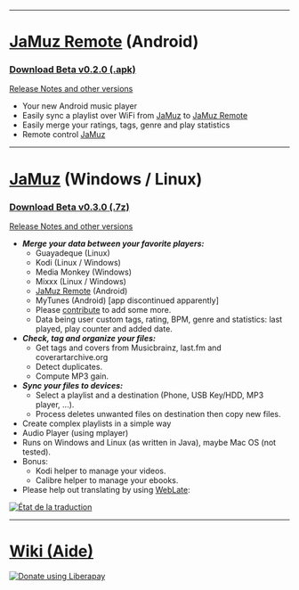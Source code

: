 _________________________________________________________________________________

# [JaMuz Remote](https://github.com/phramusca/JaMuz-Remote) (Android)

### [Download **Beta v0.2.0** (.apk)](https://github.com/phramusca/JaMuz-Remote/releases/download/v0.2.0-beta/JaMuz_Remote_v0.2.0-beta.apk)

[Release Notes and other versions](https://github.com/phramusca/JaMuz-Remote/releases)

* Your new Android music player
* Easily sync a playlist over WiFi from [JaMuz](https://github.com/phramusca/JaMuz) to [JaMuz Remote](https://github.com/phramusca/JaMuz-Remote)
* Easily merge your ratings, tags, genre and play statistics
* Remote control [JaMuz](https://github.com/phramusca/JaMuz)

_________________________________________________________________________________

# [JaMuz](https://github.com/phramusca/JaMuz) (Windows / Linux)

### [Download **Beta v0.3.0** (.7z)](https://github.com/phramusca/JaMuz/releases/download/v0.3.0-beta/JaMuz_v0.3.0_Beta.7z)

[Release Notes and other versions](https://github.com/phramusca/JaMuz/releases)

* ***Merge your data between your favorite players:***
  * Guayadeque (Linux)
  * Kodi (Linux / Windows)
  * Media Monkey (Windows)
  * Mixxx (Linux / Windows)
  * [JaMuz Remote](https://github.com/phramusca/JaMuz-Remote) (Android)
  * MyTunes (Android) [app discontinued apparently]
  * Please [contribute](https://github.com/phramusca/JaMuz/blob/master/CONTRIBUTING.md) to add some more.
  * Data being user custom tags, rating, BPM, genre and statistics: last played, play counter and added date.
* ***Check, tag and organize your files:***
  * Get tags and covers from Musicbrainz, last.fm and coverartarchive.org
  * Detect duplicates.
  * Compute MP3 gain.
* ***Sync your files to devices:***
  * Select a playlist and a destination (Phone, USB Key/HDD, MP3 player, ...).
  * Process deletes unwanted files on destination then copy new files.
* Create complex playlists in a simple way
* Audio Player (using mplayer)
* Runs on Windows and Linux (as written in Java), maybe Mac OS (not tested).
* Bonus: 
  * Kodi helper to manage your videos.
  * Calibre helper to manage your ebooks.
* Please help out translating by using [WebLate](https://hosted.weblate.org/engage/jamuz/):
<a href="https://hosted.weblate.org/engage/jamuz/?utm_source=widget">
<img src="https://hosted.weblate.org/widgets/jamuz/-/multi-auto.svg?" alt="État de la traduction" />
</a>

_________________________________________________________________________________

# [Wiki (Aide)](https://github.com/phramusca/JaMuz/wiki)

<a href="https://liberapay.com/phramusca/donate"><img alt="Donate using Liberapay" src="https://liberapay.com/assets/widgets/donate.svg"></a>
